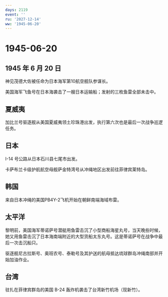 ```yaml
---
days: 2119
event: ''
ru: '2027-12-14'
ww: '1945-06-20'
---
```


# 1945-06-20

## 1945 年 6 月 20 日

神见茂德大佐被任命为日本海军第10航空舰队参谋长。

美国海军飞鱼号在日本海袭击了一艘日本运输船；发射的三枚鱼雷全部未击中。

## 夏威夷

加比兰号驱逐舰从美国夏威夷领土珍珠港出发，执行第六次也是最后一次战争巡逻任务。

## 日本

I-14 号公路从日本石川县七尾市出发。

卡萨布兰卡级护航航空母舰萨金特湾号从冲绳地区出发前往菲律宾莱特岛。

## 韩国

来自日本冲绳的美国PB4Y-2飞机开始在朝鲜南端海域布雷。

## 太平洋

黎明前，美国海军蒂诺萨号潜艇用鱼雷击沉了小型商船海星丸号，当天晚些时候，她又用鱼雷击沉了日本海南端附近的大型货船太东丸号。这是蒂诺萨号在战争中最后一次击沉船只。

驱逐舰尼古拉斯号、奥班农号、泰勒号及其护送的航母抵达琉球群岛冲绳南部并开始加油作业。

## 台湾

驻扎在菲律宾群岛的美国 B-24 轰炸机袭击了台湾新竹机场（现新竹）。